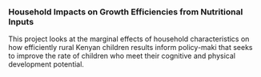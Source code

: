 ### Household Impacts on Growth Efficiencies from Nutritional Inputs

This project looks at the marginal effects of household characteristics on how efficiently rural Kenyan children results inform policy-maki that seeks to improve the rate of children who meet their cognitive and physical development potential.
